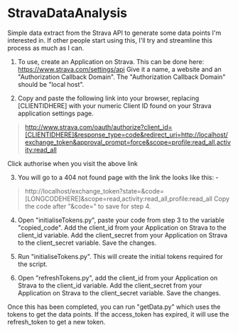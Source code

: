 # StravaDataAnalysis
Simple data extract from the Strava API to generate some data points I'm interested in.  If other people start using this, I'll try and streamline this process as much as I can.

1. To use, create an Application on Strava.  This can be done here: https://www.strava.com/settings/api
Give it a name, a website and an "Authorization Callback Domain".  The "Authorization Callback Domain" should be "local host".

2. Copy and paste the following link into your browser, replacing [CLIENTIDHERE] with your numeric Client ID found on your Strava application settings page.
> http://www.strava.com/oauth/authorize?client_id=[CLIENTIDHERE]&response_type=code&redirect_uri=http://localhost/exchange_token&approval_prompt=force&scope=profile:read_all,activity:read_all

Click authorise when you visit the above link

3. You will go to a 404 not found page with the link the looks like this: -
> http://localhost/exchange_token?state=&code=[LONGCODEHERE]&scope=read,activity:read_all,profile:read_all
Copy the code after "&code=" to save for step 4.

4. Open "initialiseTokens.py", paste your code from step 3 to the variable "copied_code".  Add the client_id from your Application on Strava to the client_id variable.  Add the client_secret from your Application on Strava to the client_secret variable.  Save the changes.

5. Run "initialiseTokens.py".  This will create the initial tokens required for the script.

6. Open "refreshTokens.py", add the client_id from your Application on Strava to the client_id variable.  Add the client_secret from your Application on Strava to the client_secret variable.  Save the changes.

Once this has been completed, you can run "getData.py" which uses the tokens to get the data points.  If the access_token has expired, it will use the refresh_token to get a new token.
